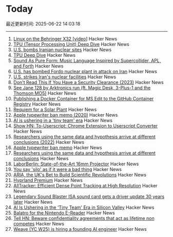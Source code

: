 # Today

最近更新时间: 2025-06-22 14:03:18

--- 
1. [Linux on the Behringer X32 [video]](https://www.youtube.com/watch?v=6CfLC5xVy90) Hacker News
2. [TPU (Tensor Processing Unit) Deep Dive](https://henryhmko.github.io/posts/tpu/tpu.html) Hacker News
3. [U.S. bombs Iranian nuclear sites](https://www.bbc.co.uk/news/live/ckg3rzj8emjt) Hacker News
4. [TPU Deep Dive](https://henryhmko.github.io/posts/tpu/tpu.html) Hacker News
5. [Sound As Pure Form: Music Language Inspired by Supercollider, APL, and Forth](https://github.com/lfnoise/sapf) Hacker News
6. [U.S. has bombed Fordo nuclear plant in attack on Iran](https://www.bbc.co.uk/news/live/ckg3rzj8emjt) Hacker News
7. [U.S. strikes Iran's nuclear facilities](https://www.axios.com/2025/06/21/us-strike-iran-nuclear-israel-trump) Hacker News
8. [Don't Read This If You Have a Security Clearance (2023)](https://www.theatlantic.com/ideas/archive/2023/05/leaked-documents-security-clearance-defense/674031/) Hacker News
9. [See Jane 128 by Arktronics run (ft. Magic Desk, 3-Plus-1 and the Thomson MO5)](http://oldvcr.blogspot.com/2025/06/see-jane-128-by-arktronics-run.html) Hacker News
10. [Publishing a Docker Container for MS Edit to the GitHub Container Registry](https://til.simonwillison.net/github/container-registry) Hacker News
11. [Requiem for a Solar Plant](https://7goldfish.com/articles/Requiem_for_a_solar_plant.php) Hacker News
12. [Apple typewriter ban memo (2020)](http://writingball.blogspot.com/2020/02/the-infamous-apple-typewriter-memo-is.html) Hacker News
13. [AI is ushering in a 'tiny team' era](https://www.bloomberg.com/news/articles/2025-06-20/ai-is-ushering-in-the-tiny-team-era-in-silicon-valley) Hacker News
14. [Show HN: To-Userscript: Chrome Extension to Userscript Converter](https://github.com/Explosion-Scratch/to-userscript) Hacker News
15. [Researchers using the same data and hypothesis arrive at different conclusions (2022)](https://www.pnas.org/doi/10.1073/pnas.2203150119) Hacker News
16. [Apple typewriter ban memo](http://writingball.blogspot.com/2020/02/the-infamous-apple-typewriter-memo-is.html) Hacker News
17. [Researchers using the same data and hypothesis arrive at different conclusions](https://www.pnas.org/doi/10.1073/pnas.2203150119) Hacker News
18. [LaborBerlin: State-of-the-Art 16mm Projector](https://www.filmlabs.org/wiki/en/meetings_projects/spectral/laborberlin16mmprojector/start) Hacker News
19. [You say 'silo' as if it were a bad thing](https://hollisrobbinsanecdotal.substack.com/p/you-say-silo-as-if-it-were-a-bad) Hacker News
20. [ARIA, the UK's Bet to Build Scientific Revolutions](https://www.asimov.press/p/aria) Hacker News
21. [Hyprland Premium](https://account.hypr.land/pricing) Hacker News
22. [AllTracker: Efficient Dense Point Tracking at High Resolution](https://alltracker.github.io/) Hacker News
23. [Legendary Sound Blaster ISA sound card gets a driver update 30 years later](https://www.tomshardware.com/pc-components/sound-cards/legendary-sound-blaster-isa-sound-card-gets-a-driver-update-30-years-later-patch-squashes-first-bug-report-after-25-years) Hacker News
24. [AI Is Ushering in the 'Tiny Team' Era in Silicon Valley](https://www.bloomberg.com/news/articles/2025-06-20/ai-is-ushering-in-the-tiny-team-era-in-silicon-valley) Hacker News
25. [Balatro for the Nintendo E-Reader](https://mattgreer.dev/blog/balatro-for-the-nintendo-ereader/) Hacker News
26. [Tell HN: Beware confidentiality agreements that act as lifetime non competes](https://news.ycombinator.com/item?id=44338562) Hacker News
27. [Weave (YC W25) is hiring a founding AI engineer](https://www.ycombinator.com/companies/weave-3/jobs/SqFnIFE-founding-ai-engineer) Hacker News
